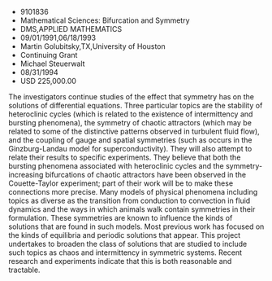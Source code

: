 
* 9101836
* Mathematical Sciences: Bifurcation and Symmetry
* DMS,APPLIED MATHEMATICS
* 09/01/1991,06/18/1993
* Martin Golubitsky,TX,University of Houston
* Continuing Grant
* Michael Steuerwalt
* 08/31/1994
* USD 225,000.00

The investigators continue studies of the effect that symmetry has on the
solutions of differential equations. Three particular topics are the stability
of heteroclinic cycles (which is related to the existence of intermittency and
bursting phenomena), the symmetry of chaotic attractors (which may be related to
some of the distinctive patterns observed in turbulent fluid flow), and the
coupling of gauge and spatial symmetries (such as occurs in the Ginzburg-Landau
model for superconductivity). They will also attempt to relate their results to
specific experiments. They believe that both the bursting phenomena associated
with heteroclinic cycles and the symmetry-increasing bifurcations of chaotic
attractors have been observed in the Couette-Taylor experiment; part of their
work will be to make these connections more precise. Many models of physical
phenomena including topics as diverse as the transition from conduction to
convection in fluid dynamics and the ways in which animals walk contain
symmetries in their formulation. These symmetries are known to influence the
kinds of solutions that are found in such models. Most previous work has focused
on the kinds of equilibria and periodic solutions that appear. This project
undertakes to broaden the class of solutions that are studied to include such
topics as chaos and intermittency in symmetric systems. Recent research and
experiments indicate that this is both reasonable and tractable.
